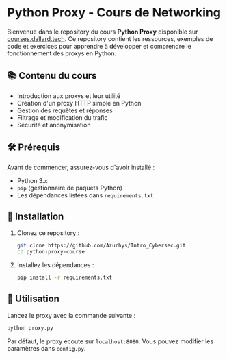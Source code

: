 # Python Proxy - Cours de Networking

Bienvenue dans le repository du cours **Python Proxy** disponible sur [courses.dallard.tech](https://courses.dallard.tech/networking/python_proxy/). Ce repository contient les ressources, exemples de code et exercices pour apprendre à développer et comprendre le fonctionnement des proxys en Python.

## 📚 Contenu du cours

- Introduction aux proxys et leur utilité
- Création d'un proxy HTTP simple en Python
- Gestion des requêtes et réponses
- Filtrage et modification du trafic
- Sécurité et anonymisation

## 🛠 Prérequis

Avant de commencer, assurez-vous d'avoir installé :

- Python 3.x
- `pip` (gestionnaire de paquets Python)
- Les dépendances listées dans `requirements.txt`

## 🚀 Installation

1. Clonez ce repository :
   ```bash
   git clone https://github.com/Azurhys/Intro_Cybersec.git
   cd python-proxy-course
   ```
2. Installez les dépendances :
   ```bash
   pip install -r requirements.txt
   ```

## 📌 Utilisation

Lancez le proxy avec la commande suivante :
```bash
python proxy.py
```
Par défaut, le proxy écoute sur `localhost:8080`. Vous pouvez modifier les paramètres dans `config.py`.

